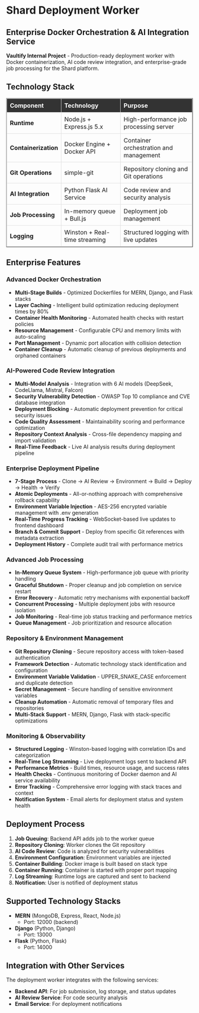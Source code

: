 # Shard Deployment Worker
## Enterprise Docker Orchestration & AI Integration Service

**Vaultify Internal Project** - Production-ready deployment worker with Docker containerization, AI code review integration, and enterprise-grade job processing for the Shard platform.

## Technology Stack

<table border="1" style="border-collapse: collapse; width: 100%;">
<tr>
<th style="border: 1px solid #ddd; padding: 8px; text-align: left; background-color: #333333; color: white;"><strong>Component</strong></th>
<th style="border: 1px solid #ddd; padding: 8px; text-align: left; background-color: #333333; color: white;"><strong>Technology</strong></th>
<th style="border: 1px solid #ddd; padding: 8px; text-align: left; background-color: #333333; color: white;"><strong>Purpose</strong></th>
</tr>
<tr>
<td style="border: 1px solid #ddd; padding: 8px;"><strong>Runtime</strong></td>
<td style="border: 1px solid #ddd; padding: 8px;">Node.js + Express.js 5.x</td>
<td style="border: 1px solid #ddd; padding: 8px;">High-performance job processing server</td>
</tr>
<tr>
<td style="border: 1px solid #ddd; padding: 8px;"><strong>Containerization</strong></td>
<td style="border: 1px solid #ddd; padding: 8px;">Docker Engine + Docker API</td>
<td style="border: 1px solid #ddd; padding: 8px;">Container orchestration and management</td>
</tr>
<tr>
<td style="border: 1px solid #ddd; padding: 8px;"><strong>Git Operations</strong></td>
<td style="border: 1px solid #ddd; padding: 8px;">simple-git</td>
<td style="border: 1px solid #ddd; padding: 8px;">Repository cloning and Git operations</td>
</tr>
<tr>
<td style="border: 1px solid #ddd; padding: 8px;"><strong>AI Integration</strong></td>
<td style="border: 1px solid #ddd; padding: 8px;">Python Flask AI Service</td>
<td style="border: 1px solid #ddd; padding: 8px;">Code review and security analysis</td>
</tr>
<tr>
<td style="border: 1px solid #ddd; padding: 8px;"><strong>Job Processing</strong></td>
<td style="border: 1px solid #ddd; padding: 8px;">In-memory queue + Bull.js</td>
<td style="border: 1px solid #ddd; padding: 8px;">Deployment job management</td>
</tr>
<tr>
<td style="border: 1px solid #ddd; padding: 8px;"><strong>Logging</strong></td>
<td style="border: 1px solid #ddd; padding: 8px;">Winston + Real-time streaming</td>
<td style="border: 1px solid #ddd; padding: 8px;">Structured logging with live updates</td>
</tr>
</table>

## Enterprise Features

### **Advanced Docker Orchestration**
- **Multi-Stage Builds** - Optimized Dockerfiles for MERN, Django, and Flask stacks
- **Layer Caching** - Intelligent build optimization reducing deployment times by 80%
- **Container Health Monitoring** - Automated health checks with restart policies
- **Resource Management** - Configurable CPU and memory limits with auto-scaling
- **Port Management** - Dynamic port allocation with collision detection
- **Container Cleanup** - Automatic cleanup of previous deployments and orphaned containers

### **AI-Powered Code Review Integration**
- **Multi-Model Analysis** - Integration with 6 AI models (DeepSeek, CodeLlama, Mistral, Falcon)
- **Security Vulnerability Detection** - OWASP Top 10 compliance and CVE database integration
- **Deployment Blocking** - Automatic deployment prevention for critical security issues
- **Code Quality Assessment** - Maintainability scoring and performance optimization
- **Repository Context Analysis** - Cross-file dependency mapping and import validation
- **Real-Time Feedback** - Live AI analysis results during deployment pipeline

### **Enterprise Deployment Pipeline**
- **7-Stage Process** - Clone → AI Review → Environment → Build → Deploy → Health → Verify
- **Atomic Deployments** - All-or-nothing approach with comprehensive rollback capability
- **Environment Variable Injection** - AES-256 encrypted variable management with .env generation
- **Real-Time Progress Tracking** - WebSocket-based live updates to frontend dashboard
- **Branch & Commit Support** - Deploy from specific Git references with metadata extraction
- **Deployment History** - Complete audit trail with performance metrics

### **Advanced Job Processing**
- **In-Memory Queue System** - High-performance job queue with priority handling
- **Graceful Shutdown** - Proper cleanup and job completion on service restart
- **Error Recovery** - Automatic retry mechanisms with exponential backoff
- **Concurrent Processing** - Multiple deployment jobs with resource isolation
- **Job Monitoring** - Real-time job status tracking and performance metrics
- **Queue Management** - Job prioritization and resource allocation

### **Repository & Environment Management**
- **Git Repository Cloning** - Secure repository access with token-based authentication
- **Framework Detection** - Automatic technology stack identification and configuration
- **Environment Variable Validation** - UPPER_SNAKE_CASE enforcement and duplicate detection
- **Secret Management** - Secure handling of sensitive environment variables
- **Cleanup Automation** - Automatic removal of temporary files and repositories
- **Multi-Stack Support** - MERN, Django, Flask with stack-specific optimizations

### **Monitoring & Observability**
- **Structured Logging** - Winston-based logging with correlation IDs and categorization
- **Real-Time Log Streaming** - Live deployment logs sent to backend API
- **Performance Metrics** - Build times, resource usage, and success rates
- **Health Checks** - Continuous monitoring of Docker daemon and AI service availability
- **Error Tracking** - Comprehensive error logging with stack traces and context
- **Notification System** - Email alerts for deployment status and system health

## Deployment Process

1. **Job Queuing**: Backend API adds job to the worker queue
2. **Repository Cloning**: Worker clones the Git repository
3. **AI Code Review**: Code is analyzed for security vulnerabilities
4. **Environment Configuration**: Environment variables are injected
5. **Container Building**: Docker image is built based on stack type
6. **Container Running**: Container is started with proper port mapping
7. **Log Streaming**: Runtime logs are captured and sent to backend
8. **Notification**: User is notified of deployment status

## Supported Technology Stacks

- **MERN** (MongoDB, Express, React, Node.js)
  - Port: 12000 (backend)
- **Django** (Python, Django)
  - Port: 13000
- **Flask** (Python, Flask)
  - Port: 14000

## Integration with Other Services

The deployment worker integrates with the following services:

- **Backend API**: For job submission, log storage, and status updates
- **AI Review Service**: For code security analysis
- **Email Service**: For deployment notifications